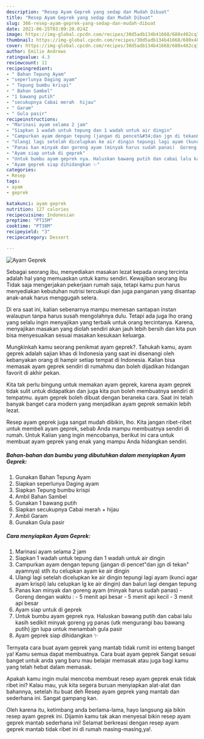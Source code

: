```yaml
---
description: "Resep Ayam Geprek yang sedap dan Mudah Dibuat"
title: "Resep Ayam Geprek yang sedap dan Mudah Dibuat"
slug: 366-resep-ayam-geprek-yang-sedap-dan-mudah-dibuat
date: 2021-06-25T03:09:20.024Z
image: https://img-global.cpcdn.com/recipes/30d5adb134b41668/680x482cq70/ayam-geprek-foto-resep-utama.jpg
thumbnail: https://img-global.cpcdn.com/recipes/30d5adb134b41668/680x482cq70/ayam-geprek-foto-resep-utama.jpg
cover: https://img-global.cpcdn.com/recipes/30d5adb134b41668/680x482cq70/ayam-geprek-foto-resep-utama.jpg
author: Emilie Andrews
ratingvalue: 4.3
reviewcount: 11
recipeingredient:
- " Bahan Tepung Ayam"
- "seperlunya Daging ayam"
- " Tepung bumbu krispi"
- " Bahan Sambel"
- "1 bawang putih"
- "secukupnya Cabai merah  hijau"
- " Garam"
- " Gula pasir"
recipeinstructions:
- "Marinasi ayam selama 2 jam"
- "Siapkan 1 wadah untuk tepung dan 1 wadah untuk air dingin"
- "Campurkan ayam dengan tepung (jangan di pencet&#34;dan jgn di tekan&#34; ayamnya) stlh itu celupkan ayam ke air dingin"
- "Ulangi lagi setelah dicelupkan ke air dingin tepungi lagi ayam (kunci agar ayam krispi) lalu celupkan lg ke air dingin) dan baluri lagi dengan tepung"
- "Panas kan minyak dan goreng ayam (minyak harus sudah panas)  Goreng dengan waktu :  5 menit api besar 5 menit api kecil 3 menit api besar"
- "Ayam siap untuk di geprek"
- "Untuk bumbu ayam geprek nya. Haluskan bawang putih dan cabai lalu kasih sedikit minyak goreng yg panas (utk mengurangi bau bawang putih) jgn lupa untuk menambah gula pasir"
- "Ayam geprek siap dihidangkan ✨"
categories:
- Resep
tags:
- ayam
- geprek

katakunci: ayam geprek 
nutrition: 127 calories
recipecuisine: Indonesian
preptime: "PT15M"
cooktime: "PT38M"
recipeyield: "3"
recipecategory: Dessert

---
```



![Ayam Geprek](https://img-global.cpcdn.com/recipes/30d5adb134b41668/680x482cq70/ayam-geprek-foto-resep-utama.jpg)

Sebagai seorang ibu, menyediakan masakan lezat kepada orang tercinta adalah hal yang memuaskan untuk kamu sendiri. Kewajiban seorang ibu Tidak saja mengerjakan pekerjaan rumah saja, tetapi kamu pun harus menyediakan kebutuhan nutrisi tercukupi dan juga panganan yang disantap anak-anak harus menggugah selera.

Di era  saat ini, kalian sebenarnya mampu memesan santapan instan walaupun tanpa harus susah mengolahnya dulu. Tetapi ada juga lho orang yang selalu ingin menyajikan yang terbaik untuk orang tercintanya. Karena, menyajikan masakan yang diolah sendiri akan jauh lebih bersih dan kita pun bisa menyesuaikan sesuai masakan kesukaan keluarga. 



Mungkinkah kamu seorang penikmat ayam geprek?. Tahukah kamu, ayam geprek adalah sajian khas di Indonesia yang saat ini disenangi oleh kebanyakan orang di hampir setiap tempat di Indonesia. Kalian bisa memasak ayam geprek sendiri di rumahmu dan boleh dijadikan hidangan favorit di akhir pekan.

Kita tak perlu bingung untuk memakan ayam geprek, karena ayam geprek tidak sulit untuk didapatkan dan juga kita pun boleh membuatnya sendiri di tempatmu. ayam geprek boleh dibuat dengan beraneka cara. Saat ini telah banyak banget cara modern yang menjadikan ayam geprek semakin lebih lezat.

Resep ayam geprek juga sangat mudah dibikin, lho. Kita jangan ribet-ribet untuk membeli ayam geprek, sebab Anda mampu membuatnya sendiri di rumah. Untuk Kalian yang ingin mencobanya, berikut ini cara untuk membuat ayam geprek yang enak yang mampu Anda hidangkan sendiri.

<!--inarticleads1-->

##### Bahan-bahan dan bumbu yang dibutuhkan dalam menyiapkan Ayam Geprek:

1. Gunakan  Bahan Tepung Ayam
1. Siapkan seperlunya Daging ayam
1. Siapkan  Tepung bumbu krispi
1. Ambil  Bahan Sambel
1. Gunakan 1 bawang putih
1. Siapkan secukupnya Cabai merah + hijau
1. Ambil  Garam
1. Gunakan  Gula pasir




<!--inarticleads2-->

##### Cara menyiapkan Ayam Geprek:

1. Marinasi ayam selama 2 jam
1. Siapkan 1 wadah untuk tepung dan 1 wadah untuk air dingin
1. Campurkan ayam dengan tepung (jangan di pencet&#34;dan jgn di tekan&#34; ayamnya) stlh itu celupkan ayam ke air dingin
1. Ulangi lagi setelah dicelupkan ke air dingin tepungi lagi ayam (kunci agar ayam krispi) lalu celupkan lg ke air dingin) dan baluri lagi dengan tepung
1. Panas kan minyak dan goreng ayam (minyak harus sudah panas)  - Goreng dengan waktu :  - 5 menit api besar - 5 menit api kecil - 3 menit api besar
1. Ayam siap untuk di geprek
1. Untuk bumbu ayam geprek nya. Haluskan bawang putih dan cabai lalu kasih sedikit minyak goreng yg panas (utk mengurangi bau bawang putih) jgn lupa untuk menambah gula pasir
1. Ayam geprek siap dihidangkan ✨




Ternyata cara buat ayam geprek yang mantab tidak rumit ini enteng banget ya! Kamu semua dapat membuatnya. Cara buat ayam geprek Sangat sesuai banget untuk anda yang baru mau belajar memasak atau juga bagi kamu yang telah hebat dalam memasak.

Apakah kamu ingin mulai mencoba membuat resep ayam geprek enak tidak ribet ini? Kalau mau, yuk kita segera buruan menyiapkan alat-alat dan bahannya, setelah itu buat deh Resep ayam geprek yang mantab dan sederhana ini. Sangat gampang kan. 

Oleh karena itu, ketimbang anda berlama-lama, hayo langsung aja bikin resep ayam geprek ini. Dijamin kamu tak akan menyesal bikin resep ayam geprek mantab sederhana ini! Selamat berkreasi dengan resep ayam geprek mantab tidak ribet ini di rumah masing-masing,ya!.

